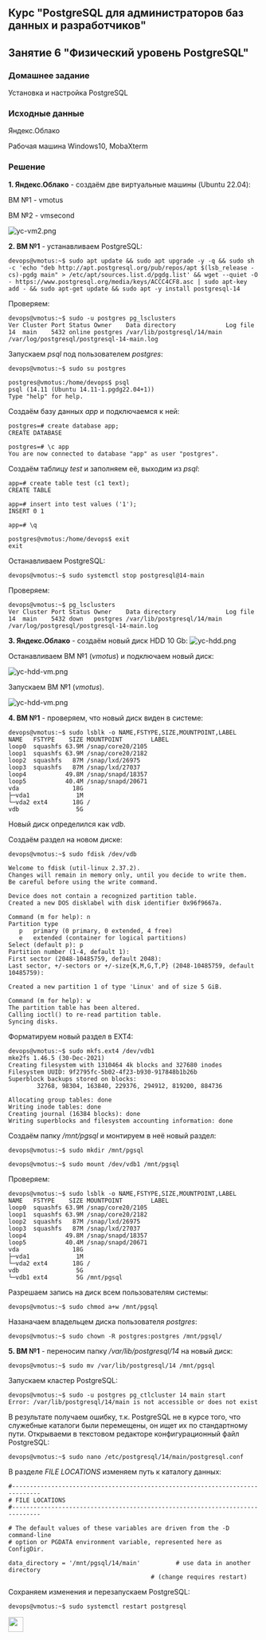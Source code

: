 ## Курс "PostgreSQL для администраторов баз данных и разработчиков"

## Занятие 6 "Физический уровень PostgreSQL"

### Домашнее задание
Установка и настройка PostgreSQL

### Исходные данные

Яндекс.Облако

Рабочая машина Windows10, MobaXterm


### Решение

**1. Яндекс.Облако** - создаём две виртуальные машины (Ubuntu 22.04):

ВМ №1 - vmotus

ВМ №2 - vmsecond

![yc-vm2.png](https://raw.githubusercontent.com/KstatyStudio/OTUS_PostgreSQL/be2963fe0968e0e493fc82eadfc41fba6575a43d/yc-vm2.png)


**2. ВМ №1** - устанавливаем PostgreSQL:
```
devops@vmotus:~$ sudo apt update && sudo apt upgrade -y -q && sudo sh -c 'echo "deb http://apt.postgresql.org/pub/repos/apt $(lsb_release -cs)-pgdg main" > /etc/apt/sources.list.d/pgdg.list' && wget --quiet -O - https://www.postgresql.org/media/keys/ACCC4CF8.asc | sudo apt-key add - && sudo apt-get update && sudo apt -y install postgresql-14
```

Проверяем:
```
devops@vmotus:~$ sudo -u postgres pg_lsclusters
Ver Cluster Port Status Owner    Data directory              Log file
14  main    5432 online postgres /var/lib/postgresql/14/main /var/log/postgresql/postgresql-14-main.log
```

Запускаем _psql_ под пользователем _postgres_:
```
devops@vmotus:~$ sudo su postgres

postgres@vmotus:/home/devops$ psql
psql (14.11 (Ubuntu 14.11-1.pgdg22.04+1))
Type "help" for help.
```

Создаём базу данных _app_ и подключаемся к ней:
```
postgres=# create database app;
CREATE DATABASE

postgres=# \c app
You are now connected to database "app" as user "postgres".
```

Создаём таблицу _test_ и заполняем её, выходим из _psql_:
```
app=# create table test (c1 text);
CREATE TABLE

app=# insert into test values ('1');
INSERT 0 1

app=# \q

postgres@vmotus:/home/devops$ exit
exit
```

Останавливаем PostgreSQL:
```
devops@vmotus:~$ sudo systemctl stop postgresql@14-main
```

Проверяем:
```
devops@vmotus:~$ pg_lsclusters
Ver Cluster Port Status Owner    Data directory              Log file
14  main    5432 down   postgres /var/lib/postgresql/14/main /var/log/postgresql/postgresql-14-main.log
```

**3. Яндекс.Облако** - создаём новый диск HDD 10 Gb:
![yc-hdd.png](https://raw.githubusercontent.com/KstatyStudio/OTUS_PostgreSQL/268b8bbc03ce84bc19458d5cd27d7b68b7c5118f/yc-hdd.png)

Останавливаем ВМ №1 (_vmotus_) и подключаем новый диск:

![yc-hdd-vm.png](https://raw.githubusercontent.com/KstatyStudio/OTUS_PostgreSQL/268b8bbc03ce84bc19458d5cd27d7b68b7c5118f/yc-hdd-vm.png)

Запускаем ВМ №1 (_vmotus_).

![yc-hdd-vm.png](https://raw.githubusercontent.com/KstatyStudio/OTUS_PostgreSQL/b04935f6a9e44419f03f63cdeef8661437396b3b/yc-vm3.png)

**4. ВМ №1** - проверяем, что новый диск виден в системе:
```
devops@vmotus:~$ sudo lsblk -o NAME,FSTYPE,SIZE,MOUNTPOINT,LABEL
NAME   FSTYPE    SIZE MOUNTPOINT        LABEL
loop0  squashfs 63.9M /snap/core20/2105
loop1  squashfs 63.9M /snap/core20/2182
loop2  squashfs   87M /snap/lxd/26975
loop3  squashfs   87M /snap/lxd/27037
loop4           49.8M /snap/snapd/18357
loop5           40.4M /snap/snapd/20671
vda               18G
├─vda1             1M
└─vda2 ext4       18G /
vdb                5G
```

Новый диск определился как _vdb_.

Создаём раздел на новом диске:
```
devops@vmotus:~$ sudo fdisk /dev/vdb

Welcome to fdisk (util-linux 2.37.2).
Changes will remain in memory only, until you decide to write them.
Be careful before using the write command.

Device does not contain a recognized partition table.
Created a new DOS disklabel with disk identifier 0x96f9667a.

Command (m for help): n
Partition type
   p   primary (0 primary, 0 extended, 4 free)
   e   extended (container for logical partitions)
Select (default p): p
Partition number (1-4, default 1):
First sector (2048-10485759, default 2048):
Last sector, +/-sectors or +/-size{K,M,G,T,P} (2048-10485759, default 10485759):

Created a new partition 1 of type 'Linux' and of size 5 GiB.

Command (m for help): w
The partition table has been altered.
Calling ioctl() to re-read partition table.
Syncing disks.
```

Форматируем новый раздел в EXT4:
```
devops@vmotus:~$ sudo mkfs.ext4 /dev/vdb1
mke2fs 1.46.5 (30-Dec-2021)
Creating filesystem with 1310464 4k blocks and 327680 inodes
Filesystem UUID: 9f2795fc-5b02-4f23-b930-917848b1b26b
Superblock backups stored on blocks:
        32768, 98304, 163840, 229376, 294912, 819200, 884736

Allocating group tables: done
Writing inode tables: done
Creating journal (16384 blocks): done
Writing superblocks and filesystem accounting information: done
```

Создаём папку _/mnt/pgsql_ и монтируем в неё новый раздел:
```
devops@vmotus:~$ sudo mkdir /mnt/pgsql

devops@vmotus:~$ sudo mount /dev/vdb1 /mnt/pgsql
```

Проверяем:
```
devops@vmotus:~$ sudo lsblk -o NAME,FSTYPE,SIZE,MOUNTPOINT,LABEL
NAME   FSTYPE    SIZE MOUNTPOINT        LABEL
loop0  squashfs 63.9M /snap/core20/2105
loop1  squashfs 63.9M /snap/core20/2182
loop2  squashfs   87M /snap/lxd/26975
loop3  squashfs   87M /snap/lxd/27037
loop4           49.8M /snap/snapd/18357
loop5           40.4M /snap/snapd/20671
vda               18G
├─vda1             1M
└─vda2 ext4       18G /
vdb                5G
└─vdb1 ext4        5G /mnt/pgsql
```

Разрешаем запись на диск всем пользователям системы:
```
devops@vmotus:~$ sudo chmod a+w /mnt/pgsql
```

Назаначаем владельцем диска пользователя _postgres_:
```
devops@vmotus:~$ sudo chown -R postgres:postgres /mnt/pgsql/
```

**5. ВМ №1** - переносим папку _/var/lib/postgresql/14_ на новый диск:
```
devops@vmotus:~$ sudo mv /var/lib/postgresql/14 /mnt/pgsql
```

Запускаем кластер PostgreSQL:
```
devops@vmotus:~$ sudo -u postgres pg_ctlcluster 14 main start
Error: /var/lib/postgresql/14/main is not accessible or does not exist
```

В результате получаем ошибку, т.к. PostgreSQL не в курсе того, что служебные каталоги были перемещены, он ищет их по стандартному пути.
Открываеми в текстовом редакторе конфигурационный файл PostgreSQL:
```
devops@vmotus:~$ sudo nano /etc/postgresql/14/main/postgresql.conf
```
В разделе _FILE LOCATIONS_ изменяем путь к каталогу данных:
```
#------------------------------------------------------------------------------
# FILE LOCATIONS
#------------------------------------------------------------------------------

# The default values of these variables are driven from the -D command-line
# option or PGDATA environment variable, represented here as ConfigDir.

data_directory = '/mnt/pgsql/14/main'          # use data in another directory
                                        # (change requires restart)
```

Сохраняем изменения и перезапускаем PostgreSQL:
```
devops@vmotus:~$ sudo systemctl restart postgresql
```








<code><img height="30" src="https://cdn.jsdelivr.net/npm/simple-icons@3.13.0/icons/postgresql.svg"></code>

